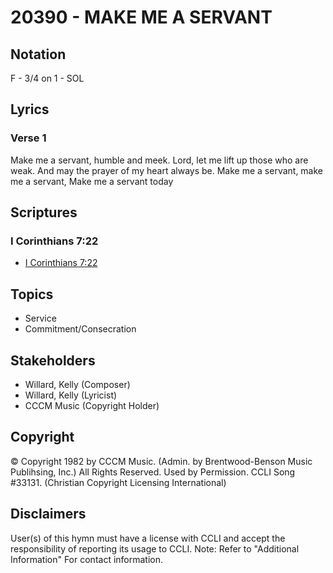 # 20390 - MAKE ME A SERVANT

## Notation

F - 3/4 on 1 - SOL

## Lyrics

### Verse 1

Make me a servant, humble and meek. Lord, let me lift up those who are weak. And may the prayer of my heart always be. Make me a servant, make me a servant, Make me a servant today


## Scriptures

### I Corinthians 7:22

- [I Corinthians 7:22](https://www.biblegateway.com/passage/?search=I%20Corinthians%207%3A22)


## Topics

- Service
- Commitment/Consecration

## Stakeholders

- Willard, Kelly (Composer)
- Willard, Kelly (Lyricist)
- CCCM Music (Copyright Holder)

## Copyright

© Copyright 1982 by CCCM Music. (Admin. by Brentwood-Benson Music Publihsing, Inc.)  All Rights Reserved. Used by Permission. CCLI Song #33131.
(Christian Copyright Licensing International)

## Disclaimers

User(s) of this hymn must have a license with CCLI and accept the responsibility of reporting its usage to CCLI.
Note: Refer to "Additional Information" For contact information.

